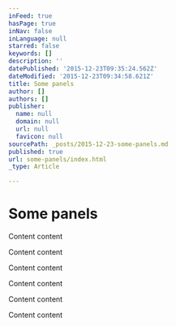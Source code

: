 ```yaml
---
inFeed: true
hasPage: true
inNav: false
inLanguage: null
starred: false
keywords: []
description: ''
datePublished: '2015-12-23T09:35:24.562Z'
dateModified: '2015-12-23T09:34:58.621Z'
title: Some panels
author: []
authors: []
publisher:
  name: null
  domain: null
  url: null
  favicon: null
sourcePath: _posts/2015-12-23-some-panels.md
published: true
url: some-panels/index.html
_type: Article

---
```

# Some panels

Content content

Content content

Content content

Content content

Content content

Content content